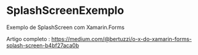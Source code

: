# SplashScreenExemplo

Exemplo de SplashScreen com Xamarin.Forms

Artigo completo : https://medium.com/@bertuzzi/o-x-do-xamarin-forms-splash-screen-b4bf27aca0b
